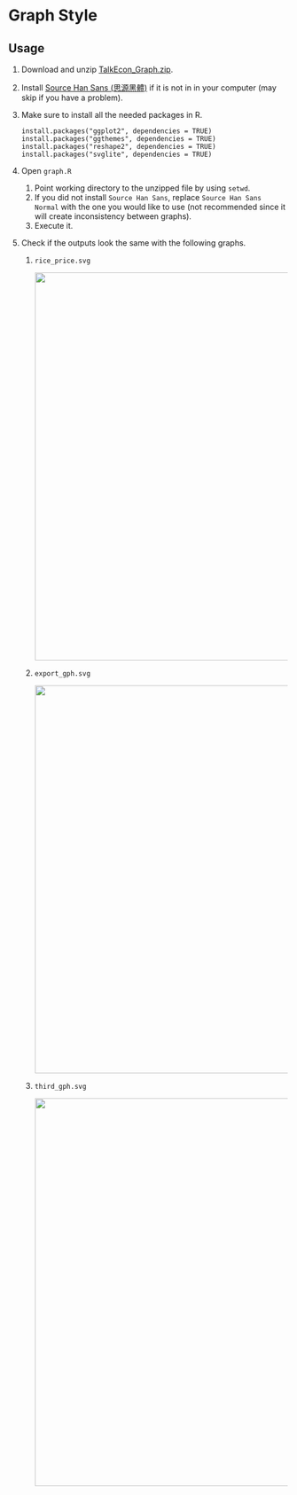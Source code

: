 # Graph Style

## Usage

1. Download and unzip [TalkEcon_Graph.zip](https://github.com/TalkEcon/GraphStyle/blob/master/TalkEcon_Graph.zip?raw=true).

2. Install [Source Han Sans (思源黑體)](https://github.com/adobe-fonts/source-han-sans/tree/release) if it is not in in your computer (may skip if you have a problem).

3. Make sure to install all the needed packages in R.

    ```
    install.packages("ggplot2", dependencies = TRUE)
    install.packages("ggthemes", dependencies = TRUE)
    install.packages("reshape2", dependencies = TRUE)
    install.packages("svglite", dependencies = TRUE)
    ```

4. Open `graph.R`
    1. Point working directory to the unzipped file by using `setwd`.
    2. If you did not install `Source Han Sans`, replace `Source Han Sans Normal` with the one you would like to use (not recommended since it will create inconsistency between graphs).
    3. Execute it.

5. Check if the outputs look the same with the following graphs. 

    1. `rice_price.svg`
        <div>
        <img src="https://rawgit.com/TalkEcon/GraphStyle/master/TalkEcon_Graph/output/rice_price.svg" width="700">
        </div>
    
    2. `export_gph.svg`
        <div>
        <img src="https://rawgit.com/TalkEcon/GraphStyle/master/TalkEcon_Graph/output/export_gph.svg" width="700">
        </div>
    
    3. `third_gph.svg`
        <div>
        <img src="https://rawgit.com/TalkEcon/GraphStyle/master/TalkEcon_Graph/output/third_gph.svg" width="700">
        </div>
